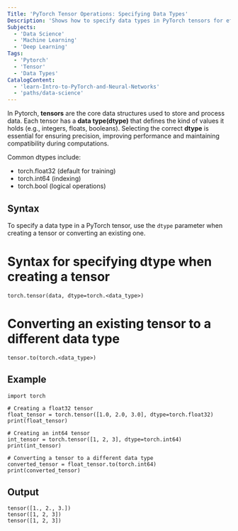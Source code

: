 ```yaml
---
Title: 'PyTorch Tensor Operations: Specifying Data Types'
Description: 'Shows how to specify data types in PyTorch tensors for efficient computation and memory consumption'
Subjects:
  - 'Data Science'
  - 'Machine Learning'
  - 'Deep Learning'
Tags:
  - 'Pytorch'
  - 'Tensor'
  - 'Data Types'
CatalogContent:
  - 'learn-Intro-to-PyTorch-and-Neural-Networks'
  - 'paths/data-science'
---
```


In Pytorch, **tensors** are the core data structures used to store and process data. Each tensor has a **data type(dtype)** that defines the kind of values it holds (e.g., integers, floats, booleans). Selecting the correct **dtype** is essential for ensuring precision, improving performance and maintaining compatibility during computations.

Common dtypes include:

- torch.float32 (default for training)
- torch.int64 (indexing)
- torch.bool (logical operations)

## Syntax

To specify a data type in a PyTorch tensor, use the `dtype` parameter when creating a tensor or converting an existing one.

# Syntax for specifying dtype when creating a tensor

```
torch.tensor(data, dtype=torch.<data_type>)
```

# Converting an existing tensor to a different data type

```
tensor.to(torch.<data_type>)
```

## Example

```
import torch

# Creating a float32 tensor
float_tensor = torch.tensor([1.0, 2.0, 3.0], dtype=torch.float32)
print(float_tensor)

# Creating an int64 tensor
int_tensor = torch.tensor([1, 2, 3], dtype=torch.int64)
print(int_tensor)

# Converting a tensor to a different data type
converted_tensor = float_tensor.to(torch.int64)
print(converted_tensor)

```

## Output

```
tensor([1., 2., 3.])
tensor([1, 2, 3])
tensor([1, 2, 3])

```
